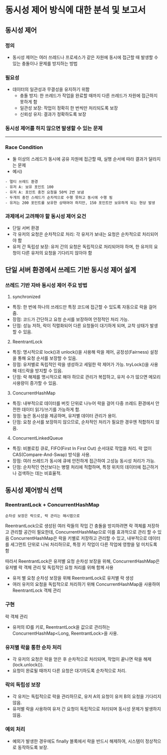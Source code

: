 # 동시성 제어 방식에 대한 분석 및 보고서
## 동시성 제어
### 정의
- 동시성 제어는 여러 쓰레드나 프로세스가 같은 자원에 동시에 접근할 때 발생할 수 있는 충돌이나 문제를 방지하는 방법
### 필요성
- 데이터의 일관성과 무결성을 유지하기 위함
  - 충돌 방지: 한 쓰레드가 작업을 완료할 때까지 다른 쓰레드가 자원에 접근하지 못하게 함
  - 일관성 보장: 작업이 정확히 한 번씩만 처리되도록 보장
  - 신뢰성 유지: 결과가 정확하도록 보장

### 동시성 제어를 하지 않으면 발생할 수 있는 문제  

---------------

### Race Condition
- 둘 이상의 스레드가 동시에 공유 자원에 접근할 때, 실행 순서에 따라 결과가 달라지는 문제
- 예시)
```
- 멀티 쓰레드 환경
- 유저 A: 보유 포인트 100
- 유저 A: 포인트 충전 요청을 50씩 2번 보냄
- 두개의 충전 스레드가 순차적으로 수행 못하고 동시에 수행 됨
- 유저는 200 포인트를 보유한 상태여야 하지만, 150 포인트만 보유하게 되는 현상 발생
```

### 과제에서 고려해야 할 동시성 제어 요건
- 단일 서버 환경
- 각 유저의 요청은 순차적으로 처리: 각 유저가 보내는 요청은 순차적으로 처리되어야 함
- 유저 간 독립성 보장: 유저 간의 요청은 독립적으로 처리되어야 하며, 한 유저의 요청이 다른 유저의 요청을 기다리지 않아야 함

## 단일 서버 환경에서 쓰레드 기반 동시성 제어 설계
### 쓰레드 기반 자바 동시성 제어 주요 방법
1. synchronized
- 특징: 한 번에 하나의 쓰레드만 특정 코드에 접근할 수 있도록 자동으로 락을 걸어줌.
- 장점: 코드가 간단하고 요청 순서를 보장하여 안정적인 처리 가능.
- 단점: 성능 저하, 락이 직렬화되어 다른 요청들이 대기하게 되며, 교착 상태가 발생할 수 있음.
2. ReentrantLock
- 특징: 명시적으로 lock()과 unlock()을 사용해 락을 제어, 공정성(Fairness) 설정을 통해 요청 순서를 보장할 수 있음.
- 장점: 유저별로 독립적인 락을 생성하고 세밀한 락 제어가 가능. tryLock()을 사용해 데드락을 방지할 수 있음.
- 단점: 락 해제를 명시적으로 해야 하므로 관리가 복잡하고, 유저 수가 많으면 메모리 사용량이 증가할 수 있음.
3. ConcurrentHashMap
- 특징: 내부적으로 데이터를 버킷 단위로 나누어 락을 걸어 다중 쓰레드 환경에서 안전한 데이터 읽기/쓰기를 가능하게 함.
- 장점: 높은 동시성을 제공하며, 유저별 데이터 관리가 용이.
- 단점: 요청 순서를 보장하지 않으므로, 순차적인 처리가 필요한 경우엔 적합하지 않음.
4. ConcurrentLinkedQueue
- 특징: 비블로킹 큐로, FIFO(First In First Out) 순서대로 작업을 처리. 락 없이 CAS(Compare-And-Swap) 방식을 사용.
- 장점: 여러 쓰레드가 동시에 큐에 안전하게 접근하여 고성능 동시성 처리가 가능.
- 단점: 순차적인 연산보다는 병렬 처리에 적합하며, 특정 위치의 데이터에 접근하거나 검색하는 데는 비효율적.

## 동시성 제어방식 선택
### ReentrantLock + ConcurrentHashMap
```순차성 보장은 락으로, 락 관리는 해시맵으로```

ReentrantLock으로 생성된 여러 락들의 작업 간 충돌을 방지하려면 락 객체를 저장하고 관리할 공간이 필요한데, ConcurrentHashMap으로 이를 효과적으로 관리 할 수 있음
ConcurrentHashMap은 락을 키별로 저장하고 관리할 수 있고,
내부적으로 데이터를 세그먼트 단위로 나눠 처리하므로, 특정 키 작업이 다른 작업에 영향을 덜 미치도록 함

따라서 ReentrantLock은 유저별 요청 순차성 보장을 위해, ConcurrentHashMap은 유저별 락 객체 관리 및 독립적인 요청 처리를 위해 함께 사용

- 유저 별 요청 순차성 보장을 위해 ReentrantLock로 유저별 락 생성
- 여러 유저의 요청을 독립적으로 처리하기 위해 ConcurrentHashMap을 사용하여 ReentrantLock 객체 관리
### 구현
락 객체 관리
- 유저의 ID를 키로, ReentrantLock을 값으로 관리하는 ConcurrentHashMap<Long, ReentrantLock>을 사용.
### 유저별 락을 통한 순차 처리
- 각 유저의 요청은 락을 얻은 후 순차적으로 처리되며, 작업이 끝나면 락을 해제 (lock.unlock()).
- 요청이 완료될 때까지 다른 요청은 대기하도록 순차적으로 처리.
### 락의 독립성 보장
- 각 유저는 독립적으로 락을 관리하므로, 유저 A의 요청이 유저 B의 요청을 기다리지 않음.
- 유저별 락을 사용하여 유저 간 요청이 독립적으로 처리되며 동시성 문제가 발생하지 않음.
### 예외 처리
- 예외가 발생한 경우에도 finally 블록에서 락을 반드시 해제하여, 시스템이 정상적으로 동작하도록 보장.